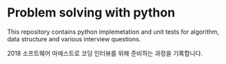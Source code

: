 # Problem solving with python

This repository contains python implemetation and unit tests for algorithm, data structure and various interview questions.

2018 소프트웨어 마에스트로 코딩 인터뷰를 위해 준비하는 과정을 기록합니다.